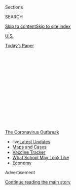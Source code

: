 <div id="app">

<div>

<div>

<div>

<div class="NYTAppHideMasthead css-1q2w90k e1suatyy0">

<div class="section css-ui9rw0 e1suatyy2">

<div class="css-eph4ug er09x8g0">

<div class="css-6n7j50">

</div>

<span class="css-1dv1kvn">Sections</span>

<div class="css-10488qs">

<span class="css-1dv1kvn">SEARCH</span>

</div>

[Skip to content](#site-content)[Skip to site
index](#site-index)

</div>

<div id="masthead-section-label" class="css-1wr3we4 eaxe0e00">

[U.S.](https://www.nytimes3xbfgragh.onion/section/us)

</div>

<div class="css-10698na e1huz5gh0">

</div>

</div>

<div id="masthead-bar-one" class="section hasLinks css-15hmgas e1csuq9d3">

<div class="css-uqyvli e1csuq9d0">

</div>

<div class="css-1uqjmks e1csuq9d1">

</div>

<div class="css-9e9ivx">

[](https://myaccount.nytimes3xbfgragh.onion/auth/login?response_type=cookie&client_id=vi)

</div>

<div class="css-1bvtpon e1csuq9d2">

[Today’s
Paper](https://www.nytimes3xbfgragh.onion/section/todayspaper)

</div>

</div>

</div>

</div>

<div data-aria-hidden="false">

<div id="site-content" data-role="main">

<div>

<div class="css-1aor85t" style="opacity:0.000000001;z-index:-1;visibility:hidden">

<div class="css-1hqnpie">

<div class="css-epjblv">

<span class="css-17xtcya">[U.S.](/section/us)</span><span class="css-x15j1o">|</span><span class="css-fwqvlz">Share
Your Story and Photos From the Coronavirus Front Lines Around the
World</span>

</div>

<div class="css-k008qs">

<div class="css-1iwv8en">

<span class="css-18z7m18"></span>

<div>

</div>

</div>

<span class="css-1n6z4y">https://nyti.ms/2XMXlz4</span>

<div class="css-1705lsu">

<div class="css-4xjgmj">

<div class="css-4skfbu" data-role="toolbar" data-aria-label="Social Media Share buttons, Save button, and Comments Panel with current comment count" data-testid="share-tools">

  - 
  - 
  - 
  - 
    
    <div class="css-6n7j50">
    
    </div>

  - 

</div>

</div>

</div>

</div>

</div>

</div>

<div id="NYT_TOP_BANNER_REGION" class="css-13pd83m">

<div>

<div id="styln-prism-menu-1592847958612" class="section interactive-content interactive-size-medium css-1edisqu">

<div class="css-17ih8de interactive-body">

<div id="scroll-container" class="css-1gj85ro">

[<span class="styln-title-wrap"><span class="css-1pje3qr">The
Coronavirus</span><span class="css-1pje3qr">
Outbreak</span></span>](https://www.nytimes3xbfgragh.onion/news-event/coronavirus?action=click&pgtype=Article&state=default&region=TOP_BANNER&context=storylines_menu)

  - <span class="css-kqxiym" data-emphasize="true">live</span>[Latest
    Updates](https://www.nytimes3xbfgragh.onion/2020/08/02/world/coronavirus-updates.html?action=click&pgtype=Article&state=default&region=TOP_BANNER&context=storylines_menu)
  - [Maps and
    Cases](https://www.nytimes3xbfgragh.onion/interactive/2020/us/coronavirus-us-cases.html?action=click&pgtype=Article&state=default&region=TOP_BANNER&context=storylines_menu)
  - [Vaccine
    Tracker](https://www.nytimes3xbfgragh.onion/interactive/2020/science/coronavirus-vaccine-tracker.html?action=click&pgtype=Article&state=default&region=TOP_BANNER&context=storylines_menu)
  - [What School May Look
    Like](https://www.nytimes3xbfgragh.onion/interactive/2020/07/29/us/schools-reopening-coronavirus.html?action=click&pgtype=Article&state=default&region=TOP_BANNER&context=storylines_menu)
  - [Economy](https://www.nytimes3xbfgragh.onion/live/2020/07/31/business/stock-market-today-coronavirus?action=click&pgtype=Article&state=default&region=TOP_BANNER&context=storylines_menu)

</div>

</div>

</div>

</div>

</div>

<div id="top-wrapper" class="css-1sy8kpn">

<div id="top-slug" class="css-l9onyx">

Advertisement

</div>

[Continue reading the main
story](#after-top)

<div class="ad top-wrapper" style="text-align:center;height:100%;display:block;min-height:250px">

<div id="top" class="place-ad" data-position="top" data-size-key="top">

</div>

</div>

<div id="after-top">

</div>

</div>

<div>

<div id="sponsor-wrapper" class="css-1hyfx7x">

<div id="sponsor-slug" class="css-19vbshk">

Supported by

</div>

[Continue reading the main
story](#after-sponsor)

<div id="sponsor" class="ad sponsor-wrapper" style="text-align:center;height:100%;display:block">

</div>

<div id="after-sponsor">

</div>

</div>

<div class="css-186x18t">

In Harm’s
Way

</div>

<div class="css-1vkm6nb ehdk2mb0">

# Share Your Story and Photos From the Coronavirus Front Lines Around the World

</div>

We want to hear from the doctors, nurses and health care workers around
the world risking their lives to save us from the coronavirus pandemic.
What makes you do what you
do?

<div class="css-79elbk" data-testid="photoviewer-wrapper">

<div class="css-z3e15g" data-testid="photoviewer-wrapper-hidden">

</div>

<div class="css-1a48zt4 ehw59r15" data-testid="photoviewer-children">

![](https://static01.graylady3jvrrxbe.onion/images/2020/04/21/us/21virus-medworkers-callout-4/21virus-medworkers-callout-4-articleLarge.jpg?quality=75&auto=webp&disable=upscale)

</div>

</div>

<div class="css-18e8msd">

<div class="css-vp77d3 epjyd6m0">

<div class="css-1baulvz">

By <span class="css-1baulvz last-byline" itemprop="name">The New York
Times</span>

</div>

</div>

  - May 4,
    2020

  - 
    
    <div class="css-4xjgmj">
    
    <div class="css-pvvomx" data-role="toolbar" data-aria-label="Social Media Share buttons, Save button, and Comments Panel with current comment count" data-testid="share-tools">
    
      - 
      - 
      - 
      - 
        
        <div class="css-6n7j50">
        
        </div>
    
      - 
    
    </div>
    
    </div>

</div>

<div class="css-mdjrty">

[Leer en
español](https://www.nytimes3xbfgragh.onion/es/2020/04/21/espanol/mundo/compartenos-tus-fotos-desde-la-trinchera-del-coronavirus.html "Read in Spanish")

</div>

</div>

<div class="section meteredContent css-1r7ky0e" name="articleBody" itemprop="articleBody">

<div>

</div>

<div class="css-1fanzo5 StoryBodyCompanionColumn">

<div class="css-53u6y8">

Emergency room doctors drenched in sweat and critical care nurses
scrambling for protective equipment have quickly come to personify the
heroism and tragedy of the coronavirus pandemic.

Like the ash-covered firefighters of Sept. 11, we’ll remember these
health care workers and their sacrifice and resilience on the front
lines long after Covid-19 fades away. They put themselves in harm’s way,
often without the necessary equipment to protect themselves or the
resources to treat many of their patients.

What does it mean for these professionals to risk their own health — and
their families’ — for the greater good? And what toll has it taken?

If you’re a health care worker confronting the spread of the
coronavirus, we want to hear from you. We invite you to share your story
below and submit a photograph of yourself or a video responding to our
questions. If you prefer to share in one format, please choose one.

</div>

</div>

<div class="css-1fanzo5 StoryBodyCompanionColumn">

<div class="css-53u6y8">

[We are publishing many of the responses
here.](https://www.nytimes3xbfgragh.onion/interactive/2020/world/coronavirus-health-care-workers.html)
If you send us your story, a Times reporter or editor may contact you to
learn more. If you submit a video, we may feature it in an [Instagram
Story on
@nytimes](https://www.instagram.com/nytimes/).

## Want to contribute? Please complete this form.

</div>

</div>

<div id="portraits-of-medical-workers-during-the-pandemic" class="section interactive-content interactive-size-scoop css-174j8de" data-id="100000007070169">

<div class="css-17ih8de interactive-body" data-sourceid="100000007070169">

<div id="formpreview" data-host="www.nytimes3xbfgragh.onion" data-formdata="{&quot;name&quot;:&quot;portraits-of-medical-workers-during-the-pandemic&quot;,&quot;headline&quot;:&quot;Portraits of Medical Workers During the Pandemic&quot;,&quot;addendum&quot;:null,&quot;autoreplyBlastId&quot;:null,&quot;slug&quot;:&quot;portraits-of-medical-workers-during-the-pandemic&quot;,&quot;fields&quot;:[{&quot;textArea&quot;:&quot;&quot;,&quot;rows&quot;:10,&quot;lengthUnit&quot;:&quot;none&quot;,&quot;isRequired&quot;:true,&quot;readOnly&quot;:false,&quot;helperText&quot;:&quot;&quot;,&quot;deletable&quot;:true,&quot;fieldType&quot;:&quot;TextAreaField&quot;,&quot;_id&quot;:&quot;5e8776ba58ce9d0017e37a8b&quot;,&quot;primaryText&quot;:&quot;Tell us about the most intense experience you have had fighting Covid-19.&quot;,&quot;secondaryText&quot;:&quot;About 200 words, please.&quot;,&quot;attributeSlug&quot;:&quot;f5e8776ba58ce9d0017e37a8b_text&quot;,&quot;maxLength_num&quot;:null,&quot;id&quot;:&quot;5e8776ba58ce9d0017e37a8b&quot;,&quot;isNew&quot;:false},{&quot;isRequired&quot;:true,&quot;readOnly&quot;:false,&quot;helperText&quot;:&quot;Name field is required for all forms because of data governance regulations.&quot;,&quot;deletable&quot;:false,&quot;fieldType&quot;:&quot;IdentityTextField&quot;,&quot;_id&quot;:&quot;5e8776ba58ce9d0017e37a8c&quot;,&quot;primaryText&quot;:&quot;What&#39;s your name?&quot;,&quot;secondaryText&quot;:&quot;(First and last, please.)&quot;,&quot;attributeSlug&quot;:&quot;f5e8776ba58ce9d0017e37a8c_identity&quot;,&quot;id&quot;:&quot;5e8776ba58ce9d0017e37a8c&quot;,&quot;isNew&quot;:false},{&quot;isRequired&quot;:true,&quot;readOnly&quot;:false,&quot;helperText&quot;:&quot;Email field is required for all forms because of data governance regulations.&quot;,&quot;deletable&quot;:false,&quot;fieldType&quot;:&quot;EmailField&quot;,&quot;_id&quot;:&quot;5e8776ba58ce9d0017e37a8d&quot;,&quot;primaryText&quot;:&quot;What&#39;s your email address?&quot;,&quot;attributeSlug&quot;:&quot;email_identity&quot;,&quot;id&quot;:&quot;5e8776ba58ce9d0017e37a8d&quot;,&quot;isNew&quot;:false},{&quot;isRequired&quot;:true,&quot;readOnly&quot;:false,&quot;helperText&quot;:&quot;&quot;,&quot;deletable&quot;:true,&quot;fieldType&quot;:&quot;LocationField&quot;,&quot;_id&quot;:&quot;5e8776ba58ce9d0017e37a8e&quot;,&quot;primaryText&quot;:&quot;Where do you live?&quot;,&quot;attributeSlug&quot;:&quot;f5e8776ba58ce9d0017e37a8e_obj&quot;,&quot;secondaryText&quot;:&quot;(City and state)&quot;,&quot;id&quot;:&quot;5e8776ba58ce9d0017e37a8e&quot;,&quot;isNew&quot;:false},{&quot;textArea&quot;:&quot;&quot;,&quot;rows&quot;:10,&quot;lengthUnit&quot;:&quot;none&quot;,&quot;isRequired&quot;:false,&quot;readOnly&quot;:false,&quot;helperText&quot;:&quot;&quot;,&quot;deletable&quot;:true,&quot;fieldType&quot;:&quot;TextAreaField&quot;,&quot;_id&quot;:&quot;5e878862c47a4a0018c75143&quot;,&quot;primaryText&quot;:&quot;How has being a health care professional during the Covid crisis changed you?&quot;,&quot;secondaryText&quot;:&quot;&quot;,&quot;attributeSlug&quot;:&quot;f5e878862c47a4a0018c75143_text&quot;,&quot;maxLength_num&quot;:null,&quot;id&quot;:&quot;5e878862c47a4a0018c75143&quot;,&quot;isNew&quot;:false},{&quot;textInput&quot;:&quot;&quot;,&quot;inputType&quot;:&quot;text&quot;,&quot;isRequired&quot;:true,&quot;readOnly&quot;:false,&quot;helperText&quot;:&quot;&quot;,&quot;deletable&quot;:true,&quot;fieldType&quot;:&quot;TextInputField&quot;,&quot;_id&quot;:&quot;5e87888e58ce9d0017e37a90&quot;,&quot;primaryText&quot;:&quot;Where do you work?&quot;,&quot;secondaryText&quot;:&quot;(Share the name of the hospital or facility.)&quot;,&quot;attributeSlug&quot;:&quot;f5e87888e58ce9d0017e37a90_text&quot;,&quot;id&quot;:&quot;5e87888e58ce9d0017e37a90&quot;,&quot;isNew&quot;:false},{&quot;textInput&quot;:&quot;&quot;,&quot;inputType&quot;:&quot;text&quot;,&quot;isRequired&quot;:true,&quot;readOnly&quot;:false,&quot;helperText&quot;:&quot;&quot;,&quot;deletable&quot;:true,&quot;fieldType&quot;:&quot;TextInputField&quot;,&quot;_id&quot;:&quot;5e8789cbc47a4a0018c75144&quot;,&quot;primaryText&quot;:&quot;Title/department/specialty?&quot;,&quot;secondaryText&quot;:&quot;(Do you have a specialty?)&quot;,&quot;attributeSlug&quot;:&quot;f5e8789cbc47a4a0018c75144_text&quot;,&quot;id&quot;:&quot;5e8789cbc47a4a0018c75144&quot;,&quot;isNew&quot;:false},{&quot;textInput&quot;:&quot;&quot;,&quot;inputType&quot;:&quot;text&quot;,&quot;isRequired&quot;:false,&quot;readOnly&quot;:false,&quot;helperText&quot;:&quot;&quot;,&quot;deletable&quot;:true,&quot;fieldType&quot;:&quot;TextInputField&quot;,&quot;_id&quot;:&quot;5e878a2ac47a4a0018c75145&quot;,&quot;primaryText&quot;:&quot;How old are you?&quot;,&quot;secondaryText&quot;:&quot;&quot;,&quot;attributeSlug&quot;:&quot;f5e878a2ac47a4a0018c75145_text&quot;,&quot;id&quot;:&quot;5e878a2ac47a4a0018c75145&quot;,&quot;isNew&quot;:false},{&quot;textInput&quot;:&quot;&quot;,&quot;inputType&quot;:&quot;text&quot;,&quot;isRequired&quot;:true,&quot;readOnly&quot;:false,&quot;helperText&quot;:&quot;&quot;,&quot;deletable&quot;:true,&quot;fieldType&quot;:&quot;TextInputField&quot;,&quot;_id&quot;:&quot;5e878a5fc47a4a0018c75146&quot;,&quot;primaryText&quot;:&quot;What&#39;s your phone number?&quot;,&quot;secondaryText&quot;:&quot;&quot;,&quot;attributeSlug&quot;:&quot;f5e878a5fc47a4a0018c75146_text&quot;,&quot;id&quot;:&quot;5e878a5fc47a4a0018c75146&quot;,&quot;isNew&quot;:false},{&quot;textInput&quot;:&quot;&quot;,&quot;inputType&quot;:&quot;text&quot;,&quot;isRequired&quot;:false,&quot;readOnly&quot;:false,&quot;helperText&quot;:&quot;&quot;,&quot;deletable&quot;:true,&quot;fieldType&quot;:&quot;TextInputField&quot;,&quot;_id&quot;:&quot;5e878a95c47a4a0018c75147&quot;,&quot;primaryText&quot;:&quot;Are you on Instagram?&quot;,&quot;secondaryText&quot;:&quot;Please share your handle.&quot;,&quot;attributeSlug&quot;:&quot;f5e878a95c47a4a0018c75147_text&quot;,&quot;id&quot;:&quot;5e878a95c47a4a0018c75147&quot;,&quot;isNew&quot;:false},{&quot;textArea&quot;:&quot;&quot;,&quot;rows&quot;:10,&quot;lengthUnit&quot;:&quot;&quot;,&quot;isRequired&quot;:false,&quot;readOnly&quot;:false,&quot;helperText&quot;:&quot;&quot;,&quot;deletable&quot;:true,&quot;fieldType&quot;:&quot;TextAreaField&quot;,&quot;_id&quot;:&quot;5e87bb8658ce9d0017e37a98&quot;,&quot;primaryText&quot;:&quot;Tell us about the moment that led you to choose a career in health care.&quot;,&quot;secondaryText&quot;:&quot;&quot;,&quot;attributeSlug&quot;:&quot;f5e87bb8658ce9d0017e37a98_text&quot;,&quot;id&quot;:&quot;5e87bb8658ce9d0017e37a98&quot;,&quot;isNew&quot;:false},{&quot;options&quot;:[&quot;I am a student&quot;,&quot;I am retired&quot;],&quot;isRequired&quot;:false,&quot;readOnly&quot;:false,&quot;helperText&quot;:&quot;&quot;,&quot;deletable&quot;:true,&quot;fieldType&quot;:&quot;CheckboxField&quot;,&quot;_id&quot;:&quot;5e87bd0258ce9d0017e37a9a&quot;,&quot;primaryText&quot;:&quot;&quot;,&quot;secondaryText&quot;:&quot;&quot;,&quot;attributeSlug&quot;:&quot;f5e87bd0258ce9d0017e37a9a_obj&quot;,&quot;id&quot;:&quot;5e87bd0258ce9d0017e37a9a&quot;,&quot;isNew&quot;:false},{&quot;options&quot;:[&quot;Doctor&quot;,&quot;Nurse&quot;,&quot;Nurse practitioner&quot;,&quot;Physician assistant&quot;,&quot;Medical assistant&quot;,&quot;Administrator&quot;,&quot;Lab technician&quot;,&quot;EMT/Paramedic/First responder&quot;,&quot;Other&quot;],&quot;isRequired&quot;:true,&quot;readOnly&quot;:false,&quot;helperText&quot;:&quot;&quot;,&quot;deletable&quot;:true,&quot;fieldType&quot;:&quot;SelectField&quot;,&quot;_id&quot;:&quot;5e87bd382c1dfa0017c18ea8&quot;,&quot;primaryText&quot;:&quot;What&#39;s your job?&quot;,&quot;secondaryText&quot;:&quot;&quot;,&quot;attributeSlug&quot;:&quot;f5e87bd382c1dfa0017c18ea8_obj&quot;,&quot;id&quot;:&quot;5e87bd382c1dfa0017c18ea8&quot;,&quot;isNew&quot;:false},{&quot;allowedTypes&quot;:[&quot;photos&quot;,&quot;videos&quot;],&quot;maxUploads&quot;:null,&quot;isRequired&quot;:false,&quot;readOnly&quot;:false,&quot;helperText&quot;:&quot;&quot;,&quot;deletable&quot;:true,&quot;fieldType&quot;:&quot;MediaUploadField&quot;,&quot;_id&quot;:&quot;5e87c5002c1dfa0017c18eab&quot;,&quot;primaryText&quot;:&quot;If you&#39;re submitting a photo or video, please upload it here.&quot;,&quot;secondaryText&quot;:&quot;In your video, please tell us your name, age, where you’re from and what you do. What has been the most intense experience you&#39;ve had fighting Covid-19? How has the coronavirus outbreak affected you and your job?&quot;,&quot;attributeSlug&quot;:&quot;f5e87c5002c1dfa0017c18eab_media&quot;,&quot;id&quot;:&quot;5e87c5002c1dfa0017c18eab&quot;,&quot;isNew&quot;:false},{&quot;text&quot;:&quot;Continue&quot;,&quot;isRequired&quot;:false,&quot;readOnly&quot;:false,&quot;helperText&quot;:&quot;&quot;,&quot;deletable&quot;:true,&quot;fieldType&quot;:&quot;CurtainField&quot;,&quot;_id&quot;:&quot;5e8b8f562caf40001013b881&quot;,&quot;primaryText&quot;:&quot;&quot;,&quot;secondaryText&quot;:&quot;&quot;,&quot;attributeSlug&quot;:&quot;f5e8b8f562caf40001013b881_text&quot;,&quot;id&quot;:&quot;5e8b8f562caf40001013b881&quot;,&quot;isNew&quot;:false},{&quot;textArea&quot;:&quot;&quot;,&quot;rows&quot;:10,&quot;lengthUnit&quot;:&quot;&quot;,&quot;isRequired&quot;:false,&quot;readOnly&quot;:false,&quot;helperText&quot;:&quot;&quot;,&quot;deletable&quot;:true,&quot;fieldType&quot;:&quot;TextAreaField&quot;,&quot;_id&quot;:&quot;5e8ce133b356e90010a05b64&quot;,&quot;primaryText&quot;:&quot;How have your job responsibilities changed since the virus?&quot;,&quot;secondaryText&quot;:&quot;&quot;,&quot;attributeSlug&quot;:&quot;f5e8ce133b356e90010a05b64_text&quot;,&quot;id&quot;:&quot;5e8ce133b356e90010a05b64&quot;,&quot;isNew&quot;:false}],&quot;fieldOrder&quot;:[&quot;5e8776ba58ce9d0017e37a8b&quot;,&quot;5e8b8f562caf40001013b881&quot;,&quot;5e878862c47a4a0018c75143&quot;,&quot;5e87bb8658ce9d0017e37a98&quot;,&quot;5e8776ba58ce9d0017e37a8e&quot;,&quot;5e87888e58ce9d0017e37a90&quot;,&quot;5e87bd382c1dfa0017c18ea8&quot;,&quot;5e87bd0258ce9d0017e37a9a&quot;,&quot;5e8ce133b356e90010a05b64&quot;,&quot;5e8789cbc47a4a0018c75144&quot;,&quot;5e878a2ac47a4a0018c75145&quot;,&quot;5e8776ba58ce9d0017e37a8c&quot;,&quot;5e8776ba58ce9d0017e37a8d&quot;,&quot;5e878a5fc47a4a0018c75146&quot;,&quot;5e87c5002c1dfa0017c18eab&quot;,&quot;5e878a95c47a4a0018c75147&quot;],&quot;isOpen&quot;:true,&quot;sourcepoolOptin&quot;:false,&quot;closedMessage&quot;:&quot;Sorry, but this form is no longer accepting submissions.&quot;,&quot;thanksMessage&quot;:&quot;Thank you for sharing your story with us. A Times journalist may reach out to you, and we’ll be sure to contact you to confirm relevant details before we publish anything you’ve submitted. We may also check in with you periodically to see how you&#39;re doing.&quot;,&quot;suppressHed&quot;:[],&quot;newsletterSignupEnabled&quot;:false,&quot;newsletterSignupHeading&quot;:null,&quot;newsletterSignupSummary&quot;:null,&quot;newsletterSignupProductCode&quot;:null,&quot;newsletterSignupConfirmation&quot;:null,&quot;mediaExportEnabled&quot;:true,&quot;mediaExportSlug&quot;:&quot;inharmsway&quot;}">

</div>

</div>

</div>

<div class="css-1fanzo5 StoryBodyCompanionColumn">

<div class="css-53u6y8">

-----

## Media guidelines

### PHOTOS

We want to see you on the front line of the coronavirus fight. Send us a
photo of yourself as you get ready for a new day or a picture of
yourself at the end of your shift.

</div>

</div>

<div class="css-1fanzo5 StoryBodyCompanionColumn">

<div class="css-53u6y8">

To see examples, browse these [other selfies from medical
workers](https://www.instagram.com/covid_nurses/).

**When taking your photo, please:**

  - Dress how you dress for your job.

  - Position yourself in front of a window or outside, so that sunlight
    falls onto your face. If there are bright lights on behind you,
    please turn them off.

  - Look into the lens.

  - Tap your face on the phone so the camera will focus and expose
    correctly for your face.

  - Photos should be head-and-shoulders or waist-up portraits.

  - If possible, or helpful, ask someone to hold the camera for you.

</div>

</div>

<div class="css-79elbk" data-testid="photoviewer-wrapper">

<div class="css-z3e15g" data-testid="photoviewer-wrapper-hidden">

</div>

<div class="css-1a48zt4 ehw59r15" data-testid="photoviewer-children">

![<span class="css-16f3y1r e13ogyst0" data-aria-hidden="true">To improve
the lighting in your images, position yourself in front of a window or
outside so that sunlight falls onto your face. If there are bright
lights on behind you, please turn them
off.</span><span class="css-cnj6d5 e1z0qqy90" itemprop="copyrightHolder"><span class="css-1ly73wi e1tej78p0">Credit...</span><span>Jonah
M. Kessel/The New York
Times</span></span>](https://static01.graylady3jvrrxbe.onion/images/2020/04/08/us/medicalworkers-callout-lighting-help/medicalworkers-callout-lighting-help-articleLarge.png?quality=75&auto=webp&disable=upscale)

</div>

</div>

<div class="css-1fanzo5 StoryBodyCompanionColumn">

<div class="css-53u6y8">

### VIDEO

**In your recording, we’d like you to respond to these three prompts:**

1\. Tell us your name, age, where you’re from and what you do.

2\. Tell us about the most intense experience you have had fighting
Covid-19.

3\. How has the coronavirus outbreak affected you, i.e., what sacrifices
have you had to make to do your job?

**When taking your video, please:**

  - Hold your phone upright to shoot vertically.

  - Keep your response to each question under 15 seconds.

  - Position yourself in front of a window or outside, so that sunlight
    falls onto your face. If there are bright lights on behind you,
    please turn them off.

  - Look into the lens.

  - Tap your face on the phone so the camera will focus and expose
    correctly for your face.

  - Leave a small bit of room above your head and aim to include at
    least your head and shoulders in the frame.

  - Record somewhere with limited background noise so we can hear you
    clearly.

  - If possible, or helpful, ask someone to hold the camera for you.

We may feature your video in an [Instagram Story on
@nytimes](https://www.instagram.com/nytimes/).

</div>

</div>

</div>

<div>

</div>

<div>

</div>

<div>

</div>

<div>

<div id="bottom-wrapper" class="css-1ede5it">

<div id="bottom-slug" class="css-l9onyx">

Advertisement

</div>

[Continue reading the main
story](#after-bottom)

<div id="bottom" class="ad bottom-wrapper" style="text-align:center;height:100%;display:block;min-height:90px">

</div>

<div id="after-bottom">

</div>

</div>

</div>

</div>

</div>

## Site Index

<div>

</div>

## Site Information Navigation

  - [© <span>2020</span> <span>The New York Times
    Company</span>](https://help.nytimes3xbfgragh.onion/hc/en-us/articles/115014792127-Copyright-notice)

<!-- end list -->

  - [NYTCo](https://www.nytco.com/)
  - [Contact
    Us](https://help.nytimes3xbfgragh.onion/hc/en-us/articles/115015385887-Contact-Us)
  - [Work with us](https://www.nytco.com/careers/)
  - [Advertise](https://nytmediakit.com/)
  - [T Brand Studio](http://www.tbrandstudio.com/)
  - [Your Ad
    Choices](https://www.nytimes3xbfgragh.onion/privacy/cookie-policy#how-do-i-manage-trackers)
  - [Privacy](https://www.nytimes3xbfgragh.onion/privacy)
  - [Terms of
    Service](https://help.nytimes3xbfgragh.onion/hc/en-us/articles/115014893428-Terms-of-service)
  - [Terms of
    Sale](https://help.nytimes3xbfgragh.onion/hc/en-us/articles/115014893968-Terms-of-sale)
  - [Site
    Map](https://spiderbites.nytimes3xbfgragh.onion)
  - [Help](https://help.nytimes3xbfgragh.onion/hc/en-us)
  - [Subscriptions](https://www.nytimes3xbfgragh.onion/subscription?campaignId=37WXW)

</div>

</div>

</div>

</div>
